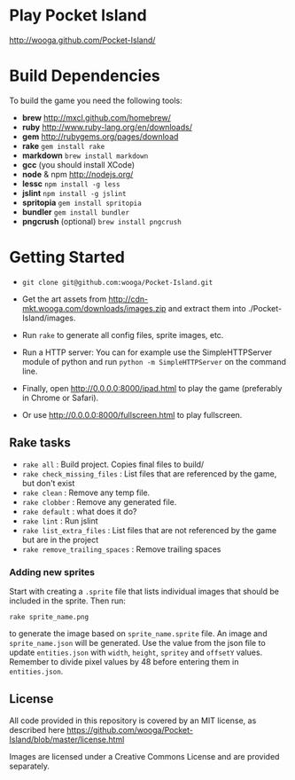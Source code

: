 # Play Pocket Island
http://wooga.github.com/Pocket-Island/

# Build Dependencies

To build the game you need the following tools:

* __brew__ http://mxcl.github.com/homebrew/
* __ruby__ http://www.ruby-lang.org/en/downloads/
* __gem__ http://rubygems.org/pages/download
* __rake__ `gem install rake`
* __markdown__ `brew install markdown`
* __gcc__ (you should install XCode)
* __node__ & npm http://nodejs.org/
* __lessc__ `npm install -g less`
* __jslint__ `npm install -g jslint`
* __spritopia__ `gem install spritopia`
* __bundler__ `gem install bundler`
* __pngcrush__ (optional) `brew install pngcrush`


# Getting Started

- `git clone git@github.com:wooga/Pocket-Island.git`

- Get the art assets from http://cdn-mkt.wooga.com/downloads/images.zip and extract them into ./Pocket-Island/images.

- Run `rake` to generate all config files, sprite images, etc.

- Run a HTTP server: You can for example use the SimpleHTTPServer module of python and run `python -m SimpleHTTPServer` on the command line.

- Finally, open http://0.0.0.0:8000/ipad.html to play the game (preferably in Chrome or Safari). 

- Or use http://0.0.0.0:8000/fullscreen.html to play fullscreen.

## Rake tasks

- `rake all` : Build project. Copies final files to build/
- `rake check_missing_files` : List files that are referenced by the game, but don't exist
- `rake clean` : Remove any temp file.
- `rake clobber` : Remove any generated file.
- `rake default` : what does it do?
- `rake lint` : Run jslint
- `rake list_extra_files` : List files that are not referenced by the game but are in the project
- `rake remove_trailing_spaces` : Remove trailing spaces


### Adding new sprites

Start with creating a ``.sprite`` file that lists individual images
that should be included in the sprite. Then run:

    rake sprite_name.png

to generate the image based on ``sprite_name.sprite`` file.
An image and ``sprite_name.json`` will be generated.
Use the value from the json file to update ``entities.json`` with
``width``, ``height``, ``spritey`` and ``offsetY`` values.
Remember to divide pixel values by 48 before entering them in ``entities.json``.

## License
All code provided in this repository is covered by an MIT license, as described here https://github.com/wooga/Pocket-Island/blob/master/license.html

Images are licensed under a Creative Commons License and are provided separately.
